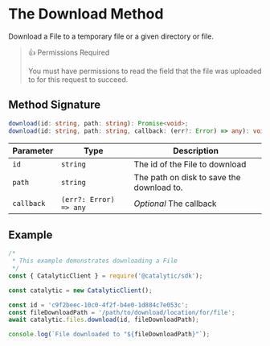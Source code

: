 # The Download Method

Download a File to a temporary file or a given directory or file.

> 👍 Permissions Required
>
> You must have permissions to read the field that the file was uploaded to for this request to succeed.

## Method Signature

```typescript
download(id: string, path: string): Promise<void>;
download(id: string, path: string, callback: (err?: Error) => any): void;
```

| Parameter  | Type                   | Description                               |
| ---------- | ---------------------- | ----------------------------------------- |
| `id`       | `string`               | The id of the File to download            |
| `path`     | `string`               | The path on disk to save the download to. |
| `callback` | `(err?: Error) => any` | _Optional_ The callback                   |

## Example

```js
/*
 * This example demonstrates downloading a File
 */
const { CatalyticClient } = require('@catalytic/sdk');

const catalytic = new CatalyticClient();

const id = 'c9f2beec-10c0-4f2f-b4e0-1d884c7e053c';
const fileDownloadPath = '/path/to/download/location/for/file';
await catalytic.files.download(id, fileDownloadPath);

console.log(`File downloaded to "${fileDownloadPath}"`);
```

